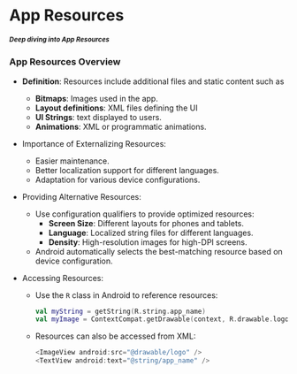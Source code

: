 # App Resources
##### <small>Deep diving into App Resources</small>

### App Resources Overview

- **Definition**: Resources include additional files and static content such as

  - **Bitmaps**: Images used in the app.
  - **Layout definitions**: XML files defining the UI
  - **UI Strings**: text displayed to users.
  - **Animations**: XML or programmatic animations.
  
- Importance of Externalizing Resources:

  - Easier maintenance.
  - Better localization support for different languages.
  - Adaptation for various device configurations.
  
- Providing Alternative Resources:

  - Use configuration qualifiers to provide optimized resources:
    - **Screen Size**: Different layouts for phones and tablets.
    - **Language**: Localized string files for different languages.
    - **Density**: High-resolution images for high-DPI screens.
  - Android automatically selects the best-matching resource based on device configuration.

- Accessing Resources:

  - Use the `R` class in Android to reference resources:
    ```kotlin
    val myString = getString(R.string.app_name)
    val myImage = ContextCompat.getDrawable(context, R.drawable.logo)
    ```
  - Resources can also be accessed from XML:
    ```kotlin
    <ImageView android:src="@drawable/logo" />
    <TextView android:text="@string/app_name" />
    ```

